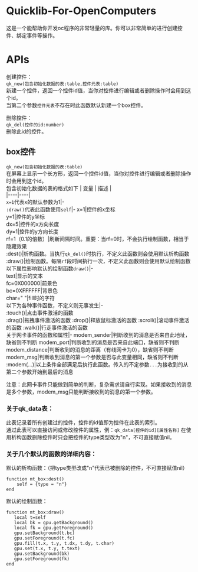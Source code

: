 # Quicklib-For-OpenComputers
这是一个能帮助你开发oc程序的非常轻量的库。你可以非常简单的进行创建控件、绑定事件等操作。

# APIs
创建控件：  
`qk_new(包含初始化数据的表:table,控件元表:table)`  
新建一个控件，返回一个控件id值，当你对控件进行编辑或者删除操作时会用到这个id。  
当第二个参数`控件元表`不存在时此函数默认新建一个box控件。  

删除控件：  
`qk_del(控件的id:number)`  
删除此id的控件。  

## box控件
`qk_new(包含初始化数据的表:table)`  
在屏幕上显示一个长方形，返回一个控件id值，当你对控件进行编辑或者删除操作时会用到这个id。  
包含初始化数据的表的格式如下
| 变量 | 描述 |  
|----|----|  
`x=1`代表x的默认参数为1|-  
`:draw()`代表此函数使用`self`|-
x=1|控件的x坐标  
y=1|控件的y坐标  
dx=5|控件的x方向长度  
dy=1|控件的y方向长度  
rf=1（0.1的倍数）|刷新间隔时间。重要：当rf=0时，不会执行绘制函数，相当于隐藏效果   
:dest()|析构函数。当执行`qk_del()`时执行，不定义此函数则会使用默认析构函数  
:draw()|绘制函数。每隔`rf`段时间执行一次，不定义此函数则会使用默认绘制函数  
以下属性影响默认的绘制函数`draw()`|-  
text|显示的文本  
fc=0X000000|前景色  
bc=0XFFFFFF|背景色  
char=" "|fill时的字符  
以下为各种事件函数，不定义则无事发生|-  
:touch()|点击事件激活的函数  
:drag()|拖拽事件激活的函数
:drop()|释放鼠标激活的函数
:scroll()|滚动事件激活的函数
:walk()|行走事件激活的函数  
关于网卡事件的函数和属性|-
modem_sender|判断收到的消息是否来自此地址，缺省则不判断
modem_port|判断收到的消息是否来自此端口，缺省则不判断
modem_distance|判断收到的消息的距离（有线网卡为0），缺省则不判断
modem_msg|判断收到消息的第一个参数是否与此变量相同，缺省则不判断
:modem(...)|以上条件全部满足后执行此函数。传入的不定参数`...`为接收到的从第二个参数开始到最后的消息  

注意：此网卡事件只能做到简单的判断，复杂需求请自行实现。如果接收到的消息是多个参数，modem_msg只能判断接收到的消息的第一个参数。
### 关于qk_data表：
此表记录着所有创建过的控件，控件的id值即为控件在此表的索引。  
通过此表可以直接访问或修改控件的属性，例：`qk_data[控件的id][属性名称]`
在使用析构函数删除控件时只会把控件的type类型改为"n"，不可直接赋值nil。  

### 关于几个默认的函数的详细内容：  
默认的析构函数：（把type类型改成"n"代表已被删除的控件，不可直接赋值nil）
```
function mt_box:dest()  
    self = {type = "n"}
end
```
默认的绘制函数：
 ```
 function mt_box:draw() 
    local t=self
    local bk = gpu.getBackground()
    local fk = gpu.getForeground()
    gpu.setBackground(t.bc)
    gpu.setForeground(t.fc)
    gpu.fill(t.x, t.y, t.dx, t.dy, t.char)
    gpu.set(t.x, t.y, t.text)
    gpu.setBackground(bk)
    gpu.setForeground(fk)
end
```

